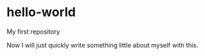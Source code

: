 # hello-world
My first repository

Now I will just quickly write something little about myself with this.

